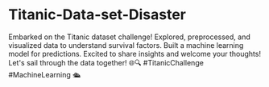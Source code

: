 # Titanic-Data-set-Disaster
Embarked on the Titanic dataset challenge! Explored, preprocessed, and visualized data to understand survival factors. Built a machine learning model for predictions. Excited to share insights and welcome your thoughts! Let's sail through the data together! 🌐🔍 #TitanicChallenge #MachineLearning 🛳️
